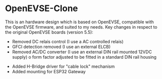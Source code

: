 # OpenEVSE-Clone

This is an hardware design which is based on OpenEVSE, compatible with the OpenEVSE firmware, and suited to my needs.
Key changes in respect to the original OpenEVSE boards (version 5.5):
- Removed DC relais control (I use a AC controlled relais)
- GFCI detection removed (I use an external ELCB)
- Removed AC/DC converter (I use an external DIN rail mounted 12VDC supply)
o form factor adjusted to be fitted in a standard DIN rail housing
+ Added H-Bridge driver for "cable lock" mechanism
+ Added mounting for ESP32 Gateway
